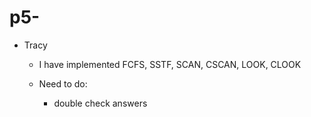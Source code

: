 # p5-

- Tracy
    - I have implemented FCFS, SSTF, SCAN, CSCAN, LOOK, CLOOK
    
    - Need to do:
        - double check answers
